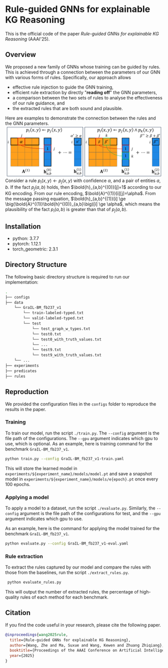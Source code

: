 # Rule-guided GNNs for explainable KG Reasoning

This is the official code of the paper *Rule-guided GNNs for explainable KG Reasoning* (AAAI'25).

## Overview
We proposed a new family of GNNs whose training can be guided by rules. This is achieved through a connection between the parameters of our GNN with various forms of rules. Specifically, our approach allows
- effective rule injection to guide the GNN training,
- efficient rule extraction by directly "**reading off**" the GNN parameters,
- a comparison between the two sets of rules to analyse the effectiveness of our rule guidance, and
- the extracted rules that are both sound and plausible.

Here are examples to demonstrate the connection between the rules and the GNN parameters.
![alt text](images/overview.png)
Consider a rule $p_i(x,y) \leftarrow p_j(x,y)$ with confidence $\alpha$, and a pair of entities $a,b$. If the fact $p_j(a,b)$ holds, then $\bold{h}_{a,b}^{(0)}[j]=1$ according to our KG encoding. From our rule encoding, $\bold{A}^{(1)}[i][j]=\alpha$. From the message passing equation, $\bold{h}_{a,b}^{(1)}[i] \ge \big(\bold{A}^{(1)}\bold{h}^{(0)}_{a,b}\big)[i] \ge \alpha$, which means the plausibility of the fact $p_i(a,b)$ is greater than that of $p_j(a,b)$.


## Installation

- python: 3.7.7
- pytorch: 1.12.1
- torch_geometric: 2.3.1

## Directory Structure

The following basic directory structure is required to run our implementation:

```bash
.
├── configs
├── data
    └── GraIL-BM_fb237_v1
        └── train-labeled-typed.txt
        └── valid-labeled-typed.txt
        └── test
            └── test_graph_w_types.txt
            └── test0.txt
            └── test0_with_truth_values.txt
            └── ...
            └── test9.txt
            └── test9_with_truth_values.txt
    └── ...
├── experiments
├── predicates
├── rules
```


## Reproduction
We provided the configuration files in the `configs` folder to reproduce the results in the paper.

### Training 

To train our model, run the script ```./train.py```.  The ```--config``` argument is the file path of the configurations. The `--gpu` argument indicates which gpu to use, which is optional. As an example, here is training command for the benchmark `GraIL-BM_fb237_v1`.
```bash
python train.py --config GraIL-BM_fb237_v1-train.yaml 
```
This will store the learned model in ```experiments/${experiment_name}/models/model.pt``` and save a snapshot model in `experiments/${experiment_name}/models/e{epoch}.pt` once every 100 epochs. 

### Applying a model 

To apply a model to a dataset, run the script ```./evaluate.py```. Similarly, the ```--config``` argument is the file path of the configurations for test, and the `--gpu` argument indicates which gpu to use. 

As an example, here is the command for applying the model trained for the benchmark `GraIL-BM_fb237_v1`.

```bash
python evaluate.py --config GraIL-BM_fb237_v1-eval.yaml 
```

### Rule extraction

To extract the rules captured by our model and compare the rules with those from the baselines, run the script ```./extract_rules.py```. 
```bash
 python evaluate_rules.py
```
This will output the number of extracted rules, the percentage of high-quality rules of each method for each benchmark.

## Citation

If you find the code useful in your research, please cite the following paper.

```bibtex
@inproceedings{wang2025rule,
  title={Rule-guided GNNs for explainable KG Reasoning},
  author={Wang, Zhe and Ma, Suxue and Wang, Kewen and Zhuang Zhiqiang},
  booktitle={Proceedings of the AAAI Conference on Artificial Intelligence},
  year={2025}
}
```
